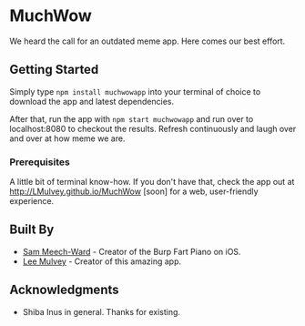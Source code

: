 # MuchWow

We heard the call for an outdated meme app. Here comes our best effort.

## Getting Started

Simply type ` npm install muchwowapp ` into your terminal of choice to download the app and latest dependencies.

After that, run the app with ` npm start muchwowapp ` and run over to localhost:8080 to checkout the results. Refresh continuously and laugh over and over at how meme we are.

### Prerequisites

A little bit of terminal know-how. If you don't have that, check the app out at http://LMulvey.github.io/MuchWow [soon] for a web, user-friendly experience.

## Built By

* [Sam Meech-Ward](https://github.com/meech-ward) - Creator of the Burp Fart Piano on iOS.
* [Lee Mulvey](https://github.com/lmulvey) - Creator of this amazing app. 

## Acknowledgments

* Shiba Inus in general. Thanks for existing.
